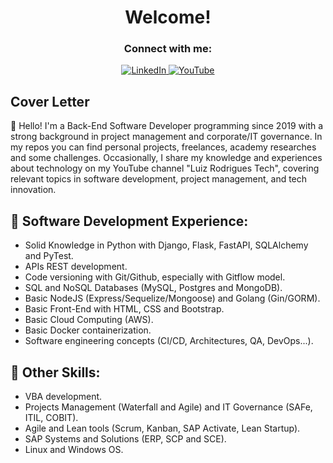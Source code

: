 <div align="center">
  
# Welcome!
</div>

<h3 align="center">Connect with me:</h3>

<p align="center">
    <a href="https://www.linkedin.com/in/luizrodgs">
        <img src="https://img.shields.io/badge/LinkedIn-0077B5?style=for-the-badge&logo=linkedin&logoColor=white" alt="LinkedIn">
    </a>
    <a href="https://www.youtube.com/channel/UCvSBRcVhy6Fm81D6lnBTv1Q">
        <img src="https://img.shields.io/badge/YouTube-%23FF0000.svg?style=for-the-badge&logo=YouTube&logoColor=white" alt="YouTube">
    </a>
</p>

## Cover Letter
👋 Hello! I'm a Back-End Software Developer programming since 2019 with a strong background in project management and corporate/IT governance. In my repos you can find personal projects, freelances, academy researches and some challenges.
Occasionally, I share my knowledge and experiences about technology on my YouTube channel "Luiz Rodrigues Tech", covering relevant topics in software development, project management, and tech innovation.

## 🚀 Software Development Experience:
* Solid Knowledge in Python with Django, Flask, FastAPI, SQLAlchemy and PyTest.
* APIs REST development.
* Code versioning with Git/Github, especially with Gitflow model.
* SQL and NoSQL Databases (MySQL, Postgres and MongoDB).
* Basic NodeJS (Express/Sequelize/Mongoose) and Golang (Gin/GORM).
* Basic Front-End with HTML, CSS and Bootstrap.
* Basic Cloud Computing (AWS).
* Basic Docker containerization.
* Software engineering concepts (CI/CD, Architectures, QA, DevOps...).

## 🔧 Other Skills:
* VBA development.
* Projects Management (Waterfall and Agile) and IT Governance (SAFe, ITIL, COBIT).
* Agile and Lean tools (Scrum, Kanban, SAP Activate, Lean Startup).
* SAP Systems and Solutions (ERP, SCP and SCE).
* Linux and Windows OS.

